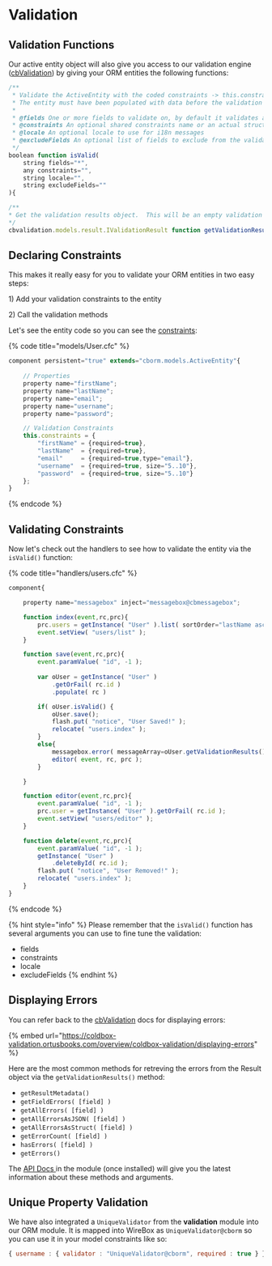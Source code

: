 # Validation

## Validation Functions

Our active entity object will also give you access to our validation engine \([cbValidation](https://coldbox-validation.ortusbooks.com/)\) by giving your ORM entities the following functions:

```javascript
/**
 * Validate the ActiveEntity with the coded constraints -> this.constraints, or passed in shared or implicit constraints
 * The entity must have been populated with data before the validation
 *
 * @fields One or more fields to validate on, by default it validates all fields in the constraints. This can be a simple list or an array.
 * @constraints An optional shared constraints name or an actual structure of constraints to validate on.
 * @locale An optional locale to use for i18n messages
 * @excludeFields An optional list of fields to exclude from the validation.
 */
boolean function isValid(
	string fields="*",
	any constraints="",
	string locale="",
	string excludeFields=""
){

/**
* Get the validation results object.  This will be an empty validation object if isValid() has not being called yet.
*/
cbvalidation.models.result.IValidationResult function getValidationResults(){
```

## Declaring Constraints

This makes it really easy for you to validate your ORM entities in two easy steps:

1\) Add your validation constraints to the entity

2\) Call the validation methods

Let's see the entity code so you can see the [constraints](https://coldbox-validation.ortusbooks.com/overview/coldbox-validation/declaring-constraints):

{% code title="models/User.cfc" %}
```javascript
component persistent="true" extends="cborm.models.ActiveEntity"{
    
    // Properties
    property name="firstName";
    property name="lastName";
    property name="email";
    property name="username";
    property name="password";

    // Validation Constraints
    this.constraints = {
        "firstName" = {required=true}, 
        "lastName"  = {required=true},
        "email"     = {required=true,type="email"},
        "username"  = {required=true, size="5..10"},
        "password"  = {required=true, size="5..10"}
    };
}
```
{% endcode %}

## Validating Constraints

Now let's check out the handlers to see how to validate the entity via the `isValid()` function:

{% code title="handlers/users.cfc" %}
```javascript
component{

    property name="messagebox" inject="messagebox@cbmessagebox";

    function index(event,rc,prc){
        prc.users = getInstance( "User" ).list( sortOrder="lastName asc" );
        event.setView( "users/list" );
    }

    function save(event,rc,prc){
        event.paramValue( "id", -1 );
        
        var oUser = getInstance( "User" )
            .getOrFail( rc.id )
            .populate( rc )

        if( oUser.isValid() {
            oUser.save();
            flash.put( "notice", "User Saved!" );
            relocate( "users.index" );
        }
        else{
            messagebox.error( messageArray=oUser.getValidationResults().getAllErrors() );
            editor( event, rc, prc );
        }

    }

    function editor(event,rc,prc){
        event.paramValue( "id", -1 );
        prc.user = getInstance( "User" ).getOrFail( rc.id );
        event.setView( "users/editor" );
    }

    function delete(event,rc,prc){
        event.paramValue( "id", -1 );
        getInstance( "User" )
            .deleteById( rc.id );
        flash.put( "notice", "User Removed!" );
        relocate( "users.index" );
    }
}
```
{% endcode %}

{% hint style="info" %}
Please remember that the `isValid()` function has several arguments you can use to fine tune the validation:

* fields
* constraints
* locale
* excludeFields
{% endhint %}

## Displaying Errors

You can refer back to the [cbValidation](https://coldbox-validation.ortusbooks.com/overview/coldbox-validation/displaying-errors) docs for displaying errors:

{% embed url="https://coldbox-validation.ortusbooks.com/overview/coldbox-validation/displaying-errors" %}

Here are the most common methods for retreving the errors from the Result object via the `getValidationResults()` method:

* `getResultMetadata()`
* `getFieldErrors( [field] )`
* `getAllErrors( [field] )`
* `getAllErrorsAsJSON( [field] )`
* `getAllErrorsAsStruct( [field] )`
* `getErrorCount( [field] )`
* `hasErrors( [field] )`
* `getErrors()`

The [API Docs ](https://apidocs.ortussolutions.com/#/coldbox-modules/cbvalidation/)in the module \(once installed\) will give you the latest information about these methods and arguments.

## Unique Property Validation

We have also integrated a `UniqueValidator` from the **validation** module into our ORM module. It is mapped into WireBox as `UniqueValidator@cborm` so you can use it in your model constraints like so:

```javascript
{ username : { validator : "UniqueValidator@cborm", required : true } }
```

